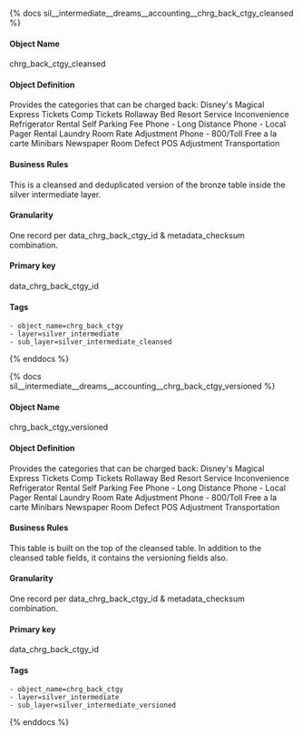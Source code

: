 {% docs sil__intermediate__dreams__accounting__chrg_back_ctgy_cleansed %}

#### Object Name
chrg_back_ctgy_cleansed

#### Object Definition
Provides the categories that can be charged back:
Disney&#39;s Magical Express
Tickets
Comp Tickets
Rollaway Bed
Resort Service Inconvenience
Refrigerator Rental
Self Parking Fee
Phone - Long Distance
Phone - Local
Pager Rental
Laundry
Room Rate Adjustment
Phone - 800/Toll Free
a la carte
Minibars
Newspaper
Room Defect
POS Adjustment
Transportation

#### Business Rules
This is a cleansed and deduplicated version of the bronze table inside the silver intermediate layer.

#### Granularity
One record per data_chrg_back_ctgy_id & metadata_checksum combination.

#### Primary key
data_chrg_back_ctgy_id

#### Tags
    - object_name=chrg_back_ctgy
    - layer=silver_intermediate
    - sub_layer=silver_intermediate_cleansed

{% enddocs %}

{% docs sil__intermediate__dreams__accounting__chrg_back_ctgy_versioned %}

#### Object Name
chrg_back_ctgy_versioned

#### Object Definition
Provides the categories that can be charged back:
Disney&#39;s Magical Express
Tickets
Comp Tickets
Rollaway Bed
Resort Service Inconvenience
Refrigerator Rental
Self Parking Fee
Phone - Long Distance
Phone - Local
Pager Rental
Laundry
Room Rate Adjustment
Phone - 800/Toll Free
a la carte
Minibars
Newspaper
Room Defect
POS Adjustment
Transportation

#### Business Rules
This table is built on the top of the cleansed table. In addition to the cleansed table fields, it contains the versioning fields also.

#### Granularity
One record per data_chrg_back_ctgy_id & metadata_checksum combination.

#### Primary key
data_chrg_back_ctgy_id

#### Tags
    - object_name=chrg_back_ctgy
    - layer=silver_intermediate
    - sub_layer=silver_intermediate_versioned

{% enddocs %}